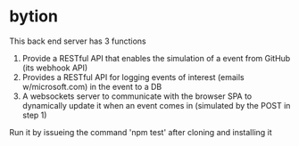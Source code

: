 # bytion

This back end server has 3 functions

1. Provide a RESTful API that enables the simulation of a event from GitHub (its webhook API)
2. Provides a RESTful API for logging events of interest (emails w/microsoft.com) in the event to a DB
3. A websockets server to communicate with the browser SPA to dynamically update it when an event comes in (simulated by the POST in step 1)


Run it by issueing the command 'npm test' after cloning and installing it
